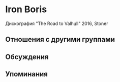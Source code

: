 # Iron Boris

Дискография
"The Road to Valhцll" 2016, Stoner

## Отношения с другими группами


## Обсуждения


## Упоминания

